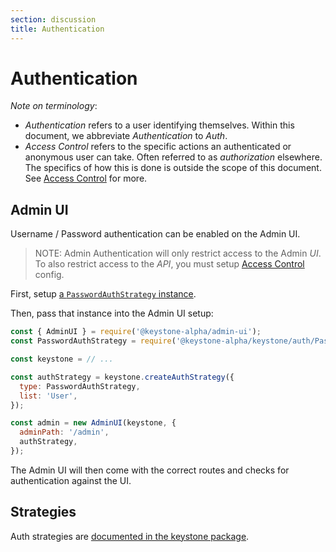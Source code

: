 ```yaml
---
section: discussion
title: Authentication
---
```


# Authentication

_Note on terminology_:

- _Authentication_ refers to a user identifying themselves.
  Within this document, we abbreviate _Authentication_ to _Auth_.
- _Access Control_ refers to the specific actions an authenticated or anonymous
  user can take. Often referred to as _authorization_ elsewhere.
  The specifics of how this is done is outside the scope of this document.
  See [Access Control](../access-control.md) for more.

## Admin UI

Username / Password authentication can be enabled on the Admin UI.

> NOTE: Admin Authentication will only restrict access to the Admin _UI_.
> To also restrict access to the _API_,
> you must setup [Access Control](../access-control.md) config.

First, setup [a `PasswordAuthStrategy` instance](#passwordauthstrategy).

Then, pass that instance into the Admin UI setup:

```javascript
const { AdminUI } = require('@keystone-alpha/admin-ui');
const PasswordAuthStrategy = require('@keystone-alpha/keystone/auth/Password');

const keystone = // ...

const authStrategy = keystone.createAuthStrategy({
  type: PasswordAuthStrategy,
  list: 'User',
});

const admin = new AdminUI(keystone, {
  adminPath: '/admin',
  authStrategy,
});
```

The Admin UI will then come with the correct routes and checks for
authentication against the UI.

## Strategies

Auth strategies are
[documented in the keystone package](../../packages/keystone/auth/README.md).
